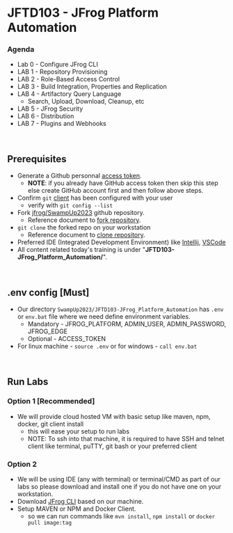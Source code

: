 # JFTD103 - JFrog Platform Automation 

### Agenda
- Lab 0 - Configure JFrog CLI
- LAB 1 - Repository Provisioning
- LAB 2 - Role-Based Access Control
- LAB 3 - Build Integration, Properties and Replication
- LAB 4 - Artifactory Query Language
    - Search, Upload, Download, Cleanup, etc
- LAB 5 - JFrog Security 
- LAB 6 - Distribution
- LAB 7 - Plugins and Webhooks


<br/>

## Prerequisites

- Generate a Github personnal [access token](https://docs.github.com/en/github/authenticating-to-github/keeping-your-account-and-data-secure/creating-a-personal-access-token). <br/>
  - **NOTE**: if you already have GitHub access token then skip this step else create GitHub account first and then follow above steps.
- Confirm `git` [client](https://git-scm.com/book/en/v2/Getting-Started-First-Time-Git-Setup) has been configured with your user
  - verify with ``git config --list``
- Fork [jfrog/SwampUp2023](https://github.com/jfrog/SwampUp2023) github repository.
  - Reference document to [fork repository](https://docs.github.com/en/get-started/quickstart/fork-a-repo#forking-a-repository).
- `git clone` the forked repo on your workstation
  - Reference document to [clone repository](https://docs.github.com/en/get-started/quickstart/fork-a-repo#cloning-your-forked-repository).
- Preferred IDE (Integrated Development Environment) like [Intellij](https://www.jetbrains.com/idea/download/?section=mac#section=mac), [VSCode](https://code.visualstudio.com/download)
- All content related today's training is under "**JFTD103-JFrog_Platform_Automation/**".

<br/>

## .env config [Must]
- Our directory `SwampUp2023/JFTD103-JFrog_Platform_Automation` has `.env` or `env.bat` file where we need define environment variables.
  - Mandatory - JFROG_PLATFORM, ADMIN_USER, ADMIN_PASSWORD, JFROG_EDGE
  - Optional - ACCESS_TOKEN
- For linux machine - `source .env` or for windows - `call env.bat`

<br/>


## Run Labs

### Option 1 [Recommended]
- We will provide cloud hosted VM with basic setup like maven, npm, docker, git client install
  - this will ease your setup to run labs
  - NOTE: To ssh into that machine, it is required to have SSH and telnet client like terminal, puTTY, git bash or your preferred client

### Option 2
- We will be using IDE (any with terminal) or terminal/CMD as part of our labs so please download and install one if you do not have one on your workstation.
- Download [JFrog CLI](https://jfrog.com/getcli/) based on our machine.
- Setup MAVEN or NPM and Docker Client.
  - so we can run commands like `mvn install`, `npm install` or `docker pull image:tag`
